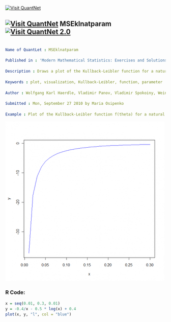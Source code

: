 
[<img src="https://github.com/QuantLet/Styleguide-and-FAQ/blob/master/pictures/banner.png" width="888" alt="Visit QuantNet">](http://quantlet.de/)

## [<img src="https://github.com/QuantLet/Styleguide-and-FAQ/blob/master/pictures/qloqo.png" alt="Visit QuantNet">](http://quantlet.de/) **MSEklnatparam** [<img src="https://github.com/QuantLet/Styleguide-and-FAQ/blob/master/pictures/QN2.png" width="60" alt="Visit QuantNet 2.0">](http://quantlet.de/)

```yaml

Name of QuantLet : MSEklnatparam

Published in : 'Modern Mathematical Statistics: Exercises and Solutions'

Description : Draws a plot of the Kullback-Leibler function for a natural parameter.

Keywords : plot, visualization, Kullback-Leibler, function, parameter

Author : Wolfgang Karl Haerdle, Vladimir Panov, Vladimir Spokoiny, Weining Wang

Submitted : Mon, September 27 2010 by Maria Osipenko

Example : Plot of the Kullback-Leibler function f(theta) for a natural parameter.

```

![Picture1](plot.png)


### R Code:
```r
x = seq(0.01, 0.3, 0.01)
y = -0.4/x - 0.5 * log(x) + 0.4
plot(x, y, "l", col = "blue") 

```
